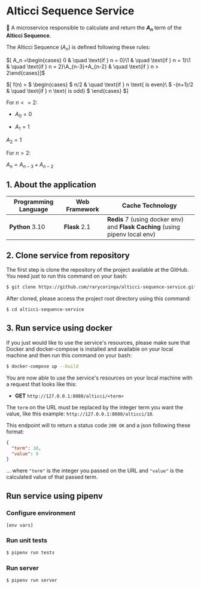 # Alticci Sequence Service

🧮 A microservice responsible to calculate and return the **$A_n$** term of the **Alticci Sequence**.

The Alticci Sequence ($A_n$) is defined following these rules:

$\[ A_n =\begin{cases} 0 & \quad \text{if } n = 0}\\1 & \quad \text{if } n = 1}\\1 & \quad \text{if } n = 2}\\A_{n-3}+A_{n-2}  & \quad \text{if } n > 2\end{cases}\]$

$\[ f(n) =
$  \begin{cases}
$    n/2       & \quad \text{if } n \text{ is even}\\
$    -(n+1)/2  & \quad \text{if } n \text{ is odd}
$  \end{cases}
$\]

For $n<=2$:

- $A_0=0$

- $A_1=1$

$A_2=1$

For $n>2$:

$A_n=A_{n-3}+A_{n-2}$

## 1. About the application

| Programming Language | Web Framework | Cache Technology |
|-|-|-|
| **Python** 3.10 | **Flask** 2.1 | **Redis** 7 (using docker env) and **Flask Caching** (using pipenv local env) |  


## 2. Clone service from repository

The first step is clone the repository of the project available at the GitHub. You need just to run this command on your bash:

```bash
$ git clone https://github.com/rarycoringa/alticci-sequence-service.git
```

After cloned, please access the project root directory using this command:

```bash
$ cd alticci-sequence-service
```

## 3. Run service using docker

If you just would like to use the service's resources, please make sure that Docker and docker-compose is installed and available on your local machine and then run this command on your bash:

```bash
$ docker-compose up --build
```

You are now able to use the service's resources on your local machine with a request that looks like this:

- **GET** `http://127.0.0.1:8080/alticci/<term>`

The `term` on the URL must be replaced by the integer term you want the value, like this example: `http://127.0.0.1:8080/alticci/10`.

This endpoint will to return a status code `200 OK` and a json following these format:

```json
{
  "term": 10,
  "value": 9
}
```

... where `"term"` is the integer you passed on the URL and `"value"` is the calculated value of that passed term.

## Run service using pipenv

### Configure environment

```
[env vars]
```

### Run unit tests

```bash
$ pipenv run tests
```

### Run server

```bash
$ pipenv run server
```
